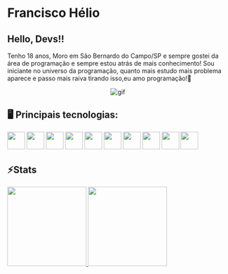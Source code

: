 <h1>Francisco Hélio</h1>

<h2>Hello, Devs!!</h2>
Tenho 18 anos, Moro em São Bernardo do Campo/SP e sempre gostei da área de programação e sempre estou atrás de mais conhecimento! Sou iniciante no universo da programação, quanto mais estudo mais problema aparece e passo mais raiva tirando isso,eu amo programação!🙂

<p align="center">
  <img src="https://github.com/franciscgg/franciscgg/assets/113110382/b1ec00f6-b549-4d5b-b463-d91b2c102e00" alt="gif">
</p>

<h2>🖥️ Principais tecnologias:</h2>
<div> 
  <img src="https://cdn.jsdelivr.net/gh/devicons/devicon@latest/icons/java/java-original.svg" width="40" height="40"/>
  <img src="https://cdn.jsdelivr.net/gh/devicons/devicon@latest/icons/spring/spring-original.svg" width="40" height="40"/>
  <img loading="lazy" src="https://cdn.jsdelivr.net/gh/devicons/devicon/icons/html5/html5-original.svg" width="40" height="40"/>
  <img loading="lazy" src="https://cdn.jsdelivr.net/gh/devicons/devicon/icons/css3/css3-original.svg" width="40" height="40"/>
  <img src="https://cdn.jsdelivr.net/gh/devicons/devicon/icons/javascript/javascript-original.svg" width="40" height="40"/>
  <img src="https://cdn.jsdelivr.net/gh/devicons/devicon/icons/bootstrap/bootstrap-original.svg" width="40" height="40"/>
  <img src="https://cdn.jsdelivr.net/gh/devicons/devicon/icons/figma/figma-original.svg" width="40" height="40"/>
  <img src="https://cdn.jsdelivr.net/gh/devicons/devicon/icons/python/python-original.svg" width="40" height="40"/>
  <img src="https://cdn.jsdelivr.net/gh/devicons/devicon/icons/php/php-original.svg" width="40" height="40"/>
  <img src="https://cdn.jsdelivr.net/gh/devicons/devicon/icons/mysql/mysql-original.svg" width="40" height="40"/>        
</div>


<h2>⚡Stats</h2>
<div>
  <a href="https://github.com/franciscgg">
    <img loading="lazy" height="180em" src="https://github-readme-stats.vercel.app/api/top-langs/?username=franciscgg&layout=compact&langs_count=7&theme=radical&bg_color=FFD1DF&text_color=FF0067"/>
    <img loading="lazy" height="180em" src="https://github-readme-stats.vercel.app/api?username=franciscgg&show_icons=true&theme=radical&include_all_commits=true&count_private=true&bg_color=FFD1DF&text_color=FF0067"/>
  </a>
</div>










